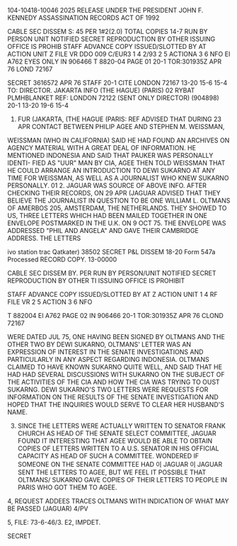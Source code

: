 104-10418-10046
2025 RELEASE UNDER THE PRESIDENT JOHN F. KENNEDY ASSASSINATION RECORDS ACT OF 1992

CABLE SEC DISSEM S: 45 PER 1#2(2.0) TOTAL COPIES 14-7 RUN BY
PERSON UNIT NOTIFIED SECRET REPRODUCTION BY OTHER
ISSUING OFFICE IS PROHIB
STAFF
ADVANCE COPY ISSUED/SLOTTED BY AT
ACTION UNIT Z FILE VR DDO 009 C/EUR3 1 4
2/93 2 5
ACTIONA 3 6
NFO
EI A762 EYES ONLY IN 906466
T 8820-04 PAGE 01 20-1
TOR:301935Z APR 76 LOND 72167

SECRET 3616572 APR 76 STAFF
20-1
CITE LONDON 72167
13-20 15-6 15-4
TO: DIRECTOR. JAKARTA INFO (THE HAGUE) (PARIS)
02
RYBAT PLMHBLANKET
REF: LONDON 72122 (SENT ONLY DIRECTOR) (904898)
20-1 13-20 19-6 15-4
1. FUR (JAKARTA, (THE HAGUE (PARIS: REF ADVISED THAT DURING
23 APR CONTACT BETWEEN PHILIP AGEE AND STEPHEN M. WEISSMAN,

WEISSMAN (WHO IN CALIFORNIA) SAID HE HAD FOUND AN ARCHIVES
ON AGENCY MATERIAL WITH A GREAT DEAL OF INFORMATION. HE
MENTIONED INDONESIA AND SAID THAT PAUKER WAS PERSONALLY IDENTI-
FIED AS "UUR" MAN BY CIA, AGEE THEN TOLD WEISSMAN THAT HE COULD
ARRANGE AN INTRODUCTION TO DEWI SUKARNO AT ANY TIME FOR WEISSMAN,
AS WELL AS A JOURNALIST WHO KNEW SUKARNO PERSONALLY.
01
2. JAGUAR WAS SOURCE OF ABOVE INFO. AFTER CHECKING THEIR
RECORDS, ON 29 APR (JAGUAR ADVISED THAT THEY BELIEVE THE
JOURNALIST IN QUESTION TO BE ONE WILLIAM L. OLTMANS OF
AMERBOS 205, AMSTERDAM, THE NETHERLANDS. THEY SHOWED TO US,
THREE LETTERS WHICH HAD BEEN MAILED TOGETHER IN ONE ENVELOPE
POSTMARKED IN THE U.K. ON 9 OCT 75. THE ENVELOPE WAS ADDRESSED
"PHIL AND ANGELA" AND GAVE THEIR CAMBRIDGE ADDRESS. THE LETTERS

ivo station trac
Qatkater) 38502 SECRET P&L DISSEM
18-20 Form 547a Processed RECORD COPY.
13-00000

CABLE SEC DISSEM BY. PER RUN BY
PERSON/UNIT NOTIFIED SECRET REPRODUCTION BY OTHER TI
ISSUING OFFICE IS PROHIBIT

STAFF
ADVANCE COPY ISSUED/SLOTTED BY AT Z
ACTION UNIT 1 4
RF FILE VR 2 5
ACTION 3 6
NFO

T 882004 EI A762 PAGE 02 IN 906466
20-1
TOR:301935Z APR 76 CLOND 72167

WERE DATED JUL 75, ONE HAVING BEEN SIGNED BY OLTMANS AND THE
OTHER TWO BY DEWI SUKARNO, OLTMANS' LETTER WAS AN EXPRESSION
OF INTEREST IN THE SENATE INVESTIGATIONS AND PARTICULARLY IN ANY
ASPECT REGARDING INDONESIA. OLTMANS CLAIMED TO HAVE KNOWN SUKARNO
QUITE WELL, AND SAID THAT HE HAD HAD SEVERAL DISCUSSIONS WITH SUKARNO
ON THE SUBJECT OF THE ACTIVITIES OF THE CIA AND HOW THE CIA WAS
TRYING TO OUST SUKARNG. DEWI SUKARNO'S TWO LETTERS WERE REQUESTS
FOR INFORMATION ON THE RESULTS OF THE SENATE INVESTIGATION AND
HOPED THAT THE INQUIRIES WOULD SERVE TO CLEAR HER HUSBAND'S NAME.

3. SINCE THE LETTERS WERE ACTUALLY WRITTEN TO SENATOR FRANK
CHURCH AS HEAD OF THE SENATE SELECT COMMITTEE, JAGUAR FOUND IT
INTERESTING THAT AGEE WOULD BE ABLE TO OBTAIN COPIES OF LETTERS
WRITTEN TO A U.S. SENATOR IN HIS OFFICIAL CAPACITY AS HEAD OF SUCH
A COMMITTEE. WONDERED IF SOMEONE ON THE SENATE COMMITTEE HAD
이
JAGUAR
이
JAGUAR
SENT THE LETTERS TO AGEE, BUT WE FEEL IT POSSIBLE THAT OLTMANS/
SUKARNO GAVE COPIES OF THEIR LETTERS TO PEOPLE IN PARIS WHO GOT
THEM TO AGEE.

4, REQUEST ADDEES TRACES OLTMANS WITH INDICATION OF WHAT MAY
BE PASSED (JAGUAR)
4/PV

5, FILE: 73-6-46/3. E2, IMPDET.

SECRET
